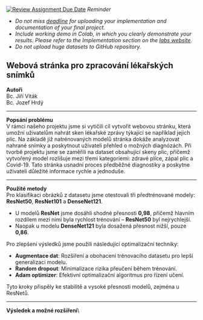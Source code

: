 [![Review Assignment Due Date](https://classroom.github.com/assets/deadline-readme-button-22041afd0340ce965d47ae6ef1cefeee28c7c493a6346c4f15d667ab976d596c.svg)](https://classroom.github.com/a/rMTkWhxv)
*Reminder*
*   *Do not miss [deadline](https://su2.utia.cas.cz/labs.html#projects) for uploading your implementation and documentation of your final project.*
*   *Include working demo in Colab, in which you clearly demonstrate your results. Please refer to the Implementation section on the [labs website](https://su2.utia.cas.cz/labs.html#projects).*
*   *Do not upload huge datasets to GitHub repository.*

**Webová stránka pro zpracování lékařských snímků**
-------------------------------------
**Autoři**\
  Bc. Jiří Viták\
  Bc. Jozef Hrdý
  
-------------------------------------
**Popsání problému**\
V rámci našeho projektu jsme si vytičili cíl vytvořit webovou stránku, která umožní uživatelům nahrát sken lékařské zprávy týkající se například jejich plic. Na základě již natrénovaných modelů stránka dokáže analyzovat nahrané snímky a poskytnout uživateli přehled o možných diagnózách. Při tvorbě projektu jsme se zaměřili na dataset obsahující skeny plic, přičemž vytvořený model rozlišuje mezi třemi kategoriemi: zdravé plíce, zápal plic a Covid-19. Tato stránka usnadní proces předběžné diagnostiky a poskytne uživateli důležité informace rychle a jednoduše. 

-------------------------------------
**Použité metody**\
Pro klasifikaci obrázků z datasetu jsme otestovali tři předtrénované modely: **ResNet50**, **ResNet101** a **DenseNet121**. 

- U modelů **ResNet** jsme dosáhli shodné přesnosti **0,98**, přičemž hlavním rozdílem mezi nimi byla rychlost trénování – **ResNet50** byl nejrychlejší.  
- Naopak u modelu **DenseNet121** byla dosažená přesnost nižší, pouze **0,86**.

Pro zlepšení výsledků jsme použili následující optimalizační techniky:
- **Augmentace dat**: Rozšíření a obohacení trénovacího datasetu pro lepší generalizaci modelu.  
- **Random dropout**: Minimalizace rizika přeučení během trénování.  
- **Adam optimizer**: Efektivní optimalizační algoritmus pro řízení učení.  

Tyto kroky přispěly ke stabilitě a vysoké přesnosti modelů, zejména u ResNetů.

-------------------------------------
**Výsledek a možné rozšíření**\
